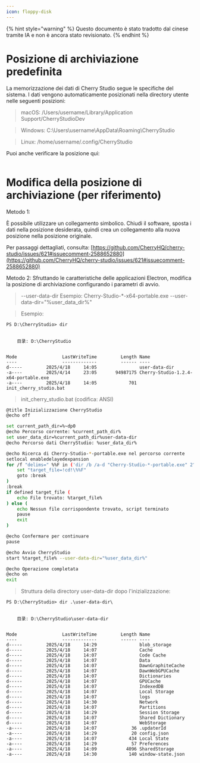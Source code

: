 ```yaml
---
icon: floppy-disk
---
```


{% hint style="warning" %}
Questo documento è stato tradotto dal cinese tramite IA e non è ancora stato revisionato.
{% endhint %}

# Posizione di archiviazione predefinita

La memorizzazione dei dati di Cherry Studio segue le specifiche del sistema. I dati vengono automaticamente posizionati nella directory utente nelle seguenti posizioni:

> macOS: /Users/username/Library/Application Support/CherryStudioDev

> Windows: C:\Users\username\AppData\Roaming\CherryStudio

> Linux: /home/username/.config/CherryStudio

Puoi anche verificare la posizione qui:
<figure><img src="../../.gitbook/assets/image (31).png" alt=""><figcaption></figcaption></figure>



# Modifica della posizione di archiviazione (per riferimento)

Metodo 1:

È possibile utilizzare un collegamento simbolico. Chiudi il software, sposta i dati nella posizione desiderata, quindi crea un collegamento alla nuova posizione nella posizione originale.

Per passaggi dettagliati, consulta: [https://github.com/CherryHQ/cherry-studio/issues/621#issuecomment-2588652880](https://github.com/CherryHQ/cherry-studio/issues/621#issuecomment-2588652880)

Metodo 2:
Sfruttando le caratteristiche delle applicazioni Electron, modifica la posizione di archiviazione configurando i parametri di avvio.

> --user-data-dir
> Esempio: Cherry-Studio-*-x64-portable.exe --user-data-dir="%user_data_dir%"

> Esempio:

```shell
PS D:\CherryStudio> dir


    目录: D:\CherryStudio


Mode                 LastWriteTime         Length Name
----                 -------------         ------ ----
d-----         2025/4/18     14:05                user-data-dir
-a----         2025/4/14     23:05       94987175 Cherry-Studio-1.2.4-x64-portable.exe
-a----         2025/4/18     14:05            701 init_cherry_studio.bat
```

> init_cherry_studio.bat (codifica: ANSI)

```bash
@title Inizializzazione CherryStudio
@echo off

set current_path_dir=%~dp0
@echo Percorso corrente: %current_path_dir%
set user_data_dir=%current_path_dir%user-data-dir
@echo Percorso dati CherryStudio: %user_data_dir%

@echo Ricerca di Cherry-Studio-*-portable.exe nel percorso corrente
setlocal enabledelayedexpansion
for /f "delims=" %%F in ('dir /b /a-d "Cherry-Studio-*-portable.exe" 2^>nul') do ( #Modificare con il nome effettivo del file scaricato, i nomi differiscono tra sito ufficiale e GitHub
    set "target_file=!cd!\%%F"
    goto :break
)
:break
if defined target_file (
    echo File trovato: %target_file%
) else (
    echo Nessun file corrispondente trovato, script terminato
    pause
    exit
)

@echo Confermare per continuare
pause

@echo Avvio CherryStudio
start %target_file% --user-data-dir="%user_data_dir%"

@echo Operazione completata
@echo on
exit
```

> Struttura della directory user-data-dir dopo l'inizializzazione:

```shell
PS D:\CherryStudio> dir .\user-data-dir\


    目录: D:\CherryStudio\user-data-dir


Mode                 LastWriteTime         Length Name
----                 -------------         ------ ----
d-----         2025/4/18     14:29                blob_storage
d-----         2025/4/18     14:07                Cache
d-----         2025/4/18     14:07                Code Cache
d-----         2025/4/18     14:07                Data
d-----         2025/4/18     14:07                DawnGraphiteCache
d-----         2025/4/18     14:07                DawnWebGPUCache
d-----         2025/4/18     14:07                Dictionaries
d-----         2025/4/18     14:07                GPUCache
d-----         2025/4/18     14:07                IndexedDB
d-----         2025/4/18     14:07                Local Storage
d-----         2025/4/18     14:07                logs
d-----         2025/4/18     14:30                Network
d-----         2025/4/18     14:07                Partitions
d-----         2025/4/18     14:29                Session Storage
d-----         2025/4/18     14:07                Shared Dictionary
d-----         2025/4/18     14:07                WebStorage
-a----         2025/4/18     14:07             36 .updaterId
-a----         2025/4/18     14:29             20 config.json
-a----         2025/4/18     14:07            434 Local State
-a----         2025/4/18     14:29             57 Preferences
-a----         2025/4/18     14:09           4096 SharedStorage
-a----         2025/4/18     14:30            140 window-state.json
```